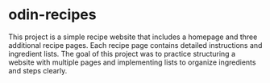 # odin-recipes
This project is a simple recipe website that includes a homepage and three additional recipe pages. Each recipe page contains detailed instructions and ingredient lists. The goal of this project was to practice structuring a website with multiple pages and implementing lists to organize ingredients and steps clearly.